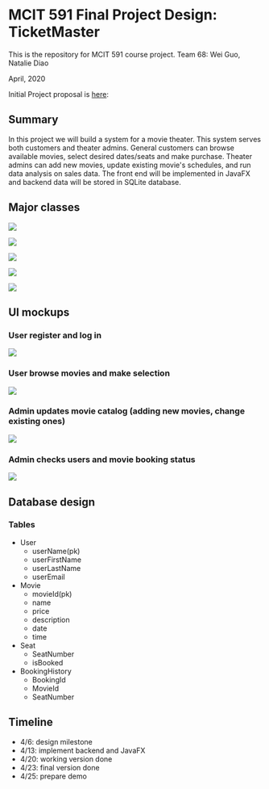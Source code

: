 # MCIT 591 Final Project Design: TicketMaster
This is the repository for MCIT 591 course project.
Team 68: Wei Guo, Natalie Diao

April, 2020

Initial Project proposal is [here](https://docs.google.com/document/d/1Vvbymm1ysKuXr427TXe41Lkge4SAd6OOTfM8U_SosO8/edit#): 


## Summary
In this project we will build a system for a movie theater. This system serves both customers and theater admins. General customers can browse available movies, select desired dates/seats and make purchase. Theater admins can add new movies, update existing movie's schedules, and run data analysis on sales data. The front end will be implemented in JavaFX and backend data will be stored in SQLite database.

## Major classes
![](./media/crc_cards/movie-user-seat.png)

![](./media/crc_cards/movie.png)

![](./media/crc_cards/add-moviecontroller.png)

![](./media/crc_cards/profile-controller.png)

![](./media/crc_cards/show-bookshow-booking-history.png)


## UI mockups

### User register and log in
![](./media/user_register_log_in.png)

### User browse movies and make selection

![](./media/browse_select_order.png)

### Admin updates movie catalog (adding new movies, change existing ones)
![](./media/update_movies.png)

### Admin checks users and movie booking status
![](./media/check_users_and_booking_status.png)

## Database design
### Tables
- User
	- userName(pk)
	- userFirstName
	- userLastName
	- userEmail
- Movie
	- movieId(pk)
    - name
    - price
    - description
    - date
    - time
- Seat
	- SeatNumber
	- isBooked
- BookingHistory
	- BookingId
	- MovieId
	- SeatNumber

## Timeline
- 4/6: design milestone
- 4/13: implement backend and JavaFX
- 4/20: working version done
- 4/23: final version done
- 4/25: prepare demo





